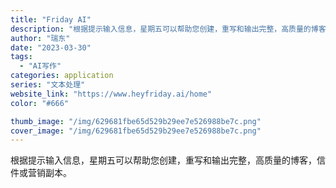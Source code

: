 ```yaml
---
title: "Friday AI"
description: "根据提示输入信息，星期五可以帮助您创建，重写和输出完整，高质量的博客，信件或营销副本。"
author: "瑞东"
date: "2023-03-30"
tags:
  - "AI写作"
categories: application
series: "文本处理"
website_link: "https://www.heyfriday.ai/home"
color: "#666"

thumb_image: "/img/629681fbe65d529b29ee7e526988be7c.png"
cover_image: "/img/629681fbe65d529b29ee7e526988be7c.png"
---
```


根据提示输入信息，星期五可以帮助您创建，重写和输出完整，高质量的博客，信件或营销副本。